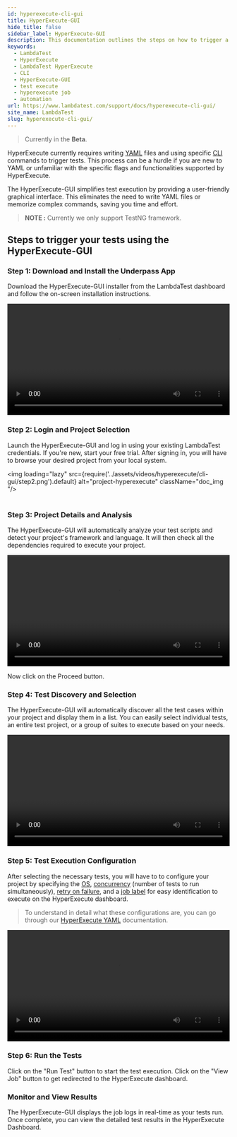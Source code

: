 ```yaml
---
id: hyperexecute-cli-gui
title: HyperExecute-GUI
hide_title: false
sidebar_label: HyperExecute-GUI
description: This documentation outlines the steps on how to trigger a job on hyperexecute using the underpass app - gui app for hyperexecute cli.
keywords:
  - LambdaTest
  - HyperExecute
  - LambdaTest HyperExecute
  - CLI
  - HyperExecute-GUI
  - test execute
  - hyperexecute job
  - automation
url: https://www.lambdatest.com/support/docs/hyperexecute-cli-gui/
site_name: LambdaTest
slug: hyperexecute-cli-gui/
---
```


<script type="application/ld+json"
      dangerouslySetInnerHTML={{ __html: JSON.stringify({
       "@context": "https://schema.org",
        "@type": "BreadcrumbList",
        "itemListElement": [{
          "@type": "ListItem",
          "position": 1,
          "name": "Home",
          "item": "https://www.lambdatest.com"
        },{
          "@type": "ListItem",
          "position": 2,
          "name": "Support",
          "item": "https://www.lambdatest.com/support/docs/"
        },{
          "@type": "ListItem",
          "position": 3,
          "name": "HyperExecute Status",
          "item": "https://www.lambdatest.com/support/docs/hyperexecute-cli-gui/"
        }]
      })
    }}
></script>
> Currently in the **Beta**.

HyperExecute currently requires writing [YAML](https://www.lambdatest.com/support/docs/hyperexecute-yaml-parameters/) files and using specific [CLI](https://www.lambdatest.com/support/docs/hyperexecute-cli-run-tests-on-hyperexecute-grid/) commands to trigger tests. This process can be a hurdle if you are new to YAML or unfamiliar with the specific flags and functionalities supported by HyperExecute.

The HyperExecute-GUI simplifies test execution by providing a user-friendly graphical interface. This eliminates the need to write YAML files or memorize complex commands, saving you time and effort.

> **NOTE :** Currently we only support TestNG framework.

## Steps to trigger your tests using the HyperExecute-GUI

### Step 1: Download and Install the Underpass App
Download the HyperExecute-GUI installer from the LambdaTest dashboard and follow the on-screen installation instructions.

<video class="right-side" width="100%" controls id="vid">
<source src= {require('../assets/videos/hyperexecute/cli-gui/step1.mp4').default} type="video/mp4" />
</video>

### Step 2: Login and Project Selection
Launch the HyperExecute-GUI and log in using your existing LambdaTest credentials. If you're new, start your free trial. After signing in, you will have to browse your desired project from your local system.

<img loading="lazy" src={require('../assets/videos/hyperexecute/cli-gui/step2.png').default} alt="project-hyperexecute" className="doc_img "/><br/><br/>

### Step 3: Project Details and Analysis
The HyperExecute-GUI will automatically analyze your test scripts and detect your project's framework and language. It will then check all the dependencies required to execute your project.

<video class="right-side" width="100%" controls id="vid">
<source src= {require('../assets/videos/hyperexecute/cli-gui/step3.mp4').default} type="video/mp4" />
</video>

Now click on the Proceed button.

### Step 4: Test Discovery and Selection
The HyperExecute-GUI will automatically discover all the test cases within your project and display them in a list. You can easily select individual tests, an entire test project, or a group of suites to execute based on your needs.

<video class="right-side" width="100%" controls id="vid">
<source src= {require('../assets/videos/hyperexecute/cli-gui/step4.mp4').default} type="video/mp4" />
</video>

### Step 5: Test Execution Configuration
After selecting the necessary tests, you will have to to configure your project by specifying the [OS](https://www.lambdatest.com/support/docs/deep-dive-into-hyperexecute-yaml/#runson), [concurrency](https://www.lambdatest.com/support/docs/deep-dive-into-hyperexecute-yaml/#concurrency) (number of tests to run simultaneously), [retry on failure](https://www.lambdatest.com/support/docs/deep-dive-into-hyperexecute-yaml/#retryonfailure), and a [job label](https://www.lambdatest.com/support/docs/deep-dive-into-hyperexecute-yaml/#joblabel) for easy identification to execute on the HyperExecute dashboard.

> To understand in detail what these configurations are, you can go through our [HyperExecute YAML](https://lambdatest.com/support/docs/deep-dive-into-hyperexecute-yaml) documentation.

<video class="right-side" width="100%" controls id="vid">
<source src= {require('../assets/videos/hyperexecute/cli-gui/step5.mp4').default} type="video/mp4" />
</video>

### Step 6: Run the Tests
Click on the "Run Test" button to start the test execution. Click on the "View Job" button to get redirected to the HyperExecute dashboard.

### Monitor and View Results
The HyperExecute-GUI displays the job logs in real-time as your tests run. Once complete, you can view the detailed test results in the HyperExecute Dashboard.